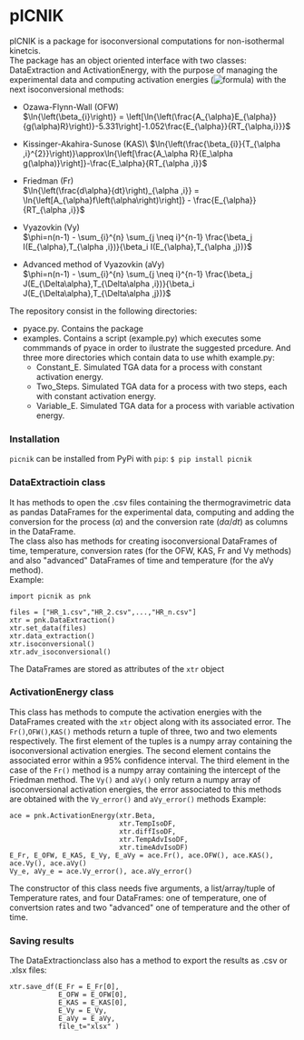# pICNIK 

pICNIK is a package for isoconversional computations for non-isothermal kinetcis.\
The package has an object oriented interface with two classes: DataExtraction and ActivationEnergy, with the purpose of managing the experimental data and computing activation energies (![formula](https://render.githubusercontent.com/render/math?math=E_{\alpha})) with the next isoconversional methods: 

- Ozawa-Flynn-Wall (OFW)\
$\ln{\left(\beta_{i}\right)} = \left[\ln{\left(\frac{A_{\alpha}E_{\alpha}}{g(\alpha)R}\right)}-5.331\right]-1.052\frac{E_{\alpha}}{RT_{\alpha,i}}}$ 

- Kissinger-Akahira-Sunose (KAS)\ 
$\ln{\left(\frac{\beta_{i}}{T_{\alpha ,i}^{2}}\right)}\approx\ln{\left[\frac{A_\alpha R}{E_\alpha g(\alpha)}\right]}-\frac{E_\alpha}{RT_{\alpha ,i}}$

- Friedman (Fr)\
$\ln{\left(\frac{d\alpha}{dt}\right)_{\alpha ,i}} = \ln{\left[A_{\alpha}f\left(\alpha\right)\right]} - \frac{E_{\alpha}}{RT_{\alpha ,i}}$

- Vyazovkin (Vy)\
$\phi=n(n-1) - \sum_{i}^{n} \sum_{j \neq i}^{n-1} \frac{\beta_j I(E_{\alpha},T_{\alpha ,i})}{\beta_i I(E_{\alpha},T_{\alpha ,j})}$

- Advanced method of Vyazovkin (aVy)\
$\phi=n(n-1) - \sum_{i}^{n} \sum_{j \neq i}^{n-1} \frac{\beta_j J(E_{\Delta\alpha},T_{\Delta\alpha ,i})}{\beta_i J(E_{\Delta\alpha},T_{\Delta\alpha ,j})}$

The repository consist in the following directories:
- pyace.py. Contains the package
- examples. Contains a script (example.py) which executes some commmands of pyace in order to ilustrate the suggested prcedure. And three more directories which contain data to use whith example.py:
    - Constant_E. Simulated TGA data for a process with constant activation energy.
    - Two_Steps. Simulated TGA data for a process with two steps, each with constant activation energy.
    - Variable_E. Simulated TGA data for a process with variable activation energy.


### Installation

`picnik` can be installed from PyPi with `pip`:
`$ pip install picnik`


### DataExtractioin class

It has methods to open the .csv files containing the thermogravimetric data as pandas DataFrames for the experimental data, computing and adding the conversion for the process ($\alpha$) and the conversion rate ($d\alpha/dt$) as columns in the DataFrame.\
The class also has methods for creating isoconversional DataFrames of time, temperature, conversion rates (for the OFW, KAS, Fr and Vy methods) and also "advanced" DataFrames of time and temperature (for the aVy method).\
Example:

    import picnik as pnk
 
    files = ["HR_1.csv","HR_2.csv",...,"HR_n.csv"]
    xtr = pnk.DataExtraction()
    xtr.set_data(files)
    xtr.data_extraction()
    xtr.isoconversional()
    xtr.adv_isoconversional()
    
The DataFrames are stored as attributes of the `xtr` object 


### ActivationEnergy class

This class has methods to compute the activation energies with the DataFrames created with the `xtr` object along with its associated error. The `Fr()`,`OFW()`,`KAS()` methods return a tuple of three, two and two elements respectively. The first element of the tuples is a numpy array containing the isoconversional activation energies. The second element contains the associated error within a 95\% confidence interval. The third element in the case of the `Fr()` method is a numpy array containing the intercept of the Friedman method. The `Vy()` and `aVy()` only return a numpy array of isoconversional activation energies, the error associated to this methods are obtained with the `Vy_error()` and `aVy_error()` methods
Example:

    ace = pnk.ActivationEnergy(xtr.Beta,
                               xtr.TempIsoDF,
                               xtr.diffIsoDF,
                               xtr.TempAdvIsoDF,
                               xtr.timeAdvIsoDF)
    E_Fr, E_OFW, E_KAS, E_Vy, E_aVy = ace.Fr(), ace.OFW(), ace.KAS(), ace.Vy(), ace.aVy()
    Vy_e, aVy_e = ace.Vy_error(), ace.aVy_error()
    
The constructor of this class needs five arguments, a list/array/tuple of Temperature rates, and four DataFrames: one of temperature, one of convertsion rates and two "advanced" one of temperature and the other of time.

### Saving results

The DataExtractionclass also has a method to export the results as .csv or .xlsx files:

    xtr.save_df(E_Fr = E_Fr[0], 
                E_OFW = E_OFW[0], 
                E_KAS = E_KAS[0], 
                E_Vy = E_Vy, 
                E_aVy = E_aVy,
                file_t="xlsx" )
